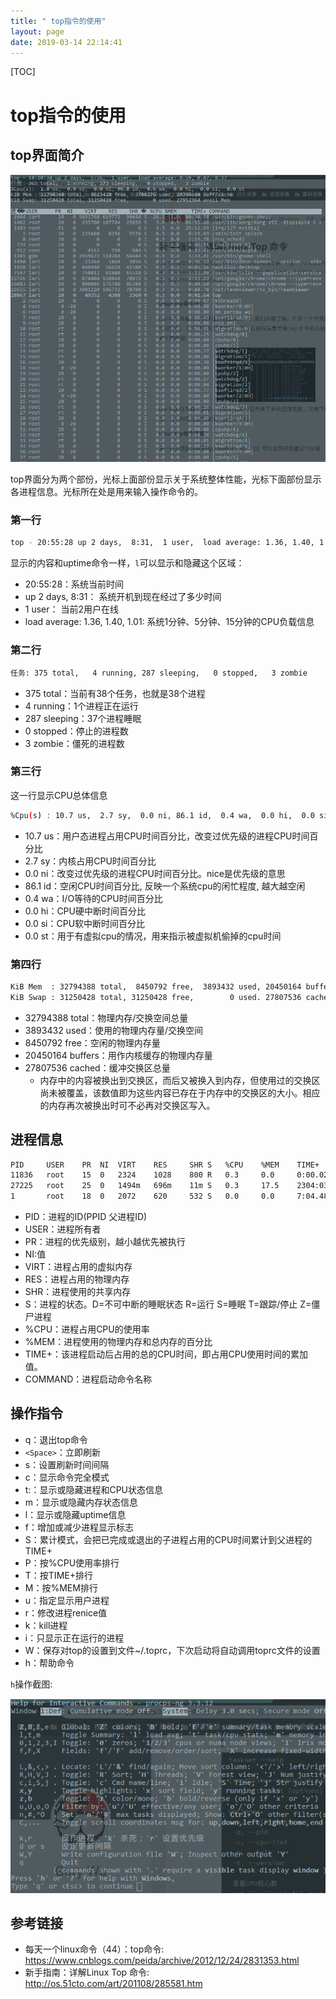 ```yaml
---
title: " top指令的使用"
layout: page
date: 2019-03-14 22:14:41
---
```


[TOC]

# top指令的使用

## top界面简介

![img](assets/2019-01-21-18-20-42.png)

top界面分为两个部份，光标上面部份显示关于系统整体性能，光标下面部份显示各进程信息。光标所在处是用来输入操作命令的。

### 第一行

```sh
top - 20:55:28 up 2 days,  8:31,  1 user,  load average: 1.36, 1.40, 1.01
```

显示的内容和uptime命令一样，`l`可以显示和隐藏这个区域：

* 20:55:28：系统当前时间
* up 2 days, 8:31： 系统开机到现在经过了多少时间
* 1 user： 当前2用户在线
* load average: 1.36, 1.40, 1.01: 系统1分钟、5分钟、15分钟的CPU负载信息

### 第二行

```sh
任务: 375 total,   4 running, 287 sleeping,   0 stopped,   3 zombie
```

* 375 total：当前有38个任务，也就是38个进程
* 4 running：1个进程正在运行
* 287 sleeping：37个进程睡眠
* 0 stopped：停止的进程数
* 3 zombie：僵死的进程数

### 第三行

这一行显示CPU总体信息

```sh
%Cpu(s) : 10.7 us,  2.7 sy,  0.0 ni, 86.1 id,  0.4 wa,  0.0 hi,  0.0 si,  0.0 st
```

* 10.7 us：用户态进程占用CPU时间百分比，改变过优先级的进程CPU时间百分比
* 2.7 sy：内核占用CPU时间百分比
* 0.0 ni：改变过优先级的进程CPU时间百分比。nice是优先级的意思
* 86.1 id：空闲CPU时间百分比, 反映一个系统cpu的闲忙程度, 越大越空闲
* 0.4 wa：I/O等待的CPU时间百分比
* 0.0 hi：CPU硬中断时间百分比
* 0.0 si：CPU软中断时间百分比
* 0.0 st：用于有虚拟cpu的情况，用来指示被虚拟机偷掉的cpu时间

### 第四行

```sh
KiB Mem  : 32794388 total,  8450792 free,  3893432 used, 20450164 buffers
KiB Swap : 31250428 total, 31250428 free,        0 used. 27807536 cached
```

* 32794388 total：物理内存/交换空间总量
* 3893432 used：使用的物理内存量/交换空间
* 8450792 free：空闲的物理内存量
* 20450164 buffers：用作内核缓存的物理内存量
* 27807536 cached：缓冲交换区总量
  * 内存中的内容被换出到交换区，而后又被换入到内存，但使用过的交换区尚未被覆盖，该数值即为这些内容已存在于内存中的交换区的大小。相应的内存再次被换出时可不必再对交换区写入。

## 进程信息

```sh
PID     USER    PR  NI  VIRT    RES     SHR S   %CPU    %MEM    TIME+   COMMAND
11836   root    15  0   2324    1028    800 R   0.3     0.0     0:00.02 top
27225   root    25  0   1494m   696m    11m S   0.3     17.5    2304:03 java
1       root    18  0   2072    620     532 S   0.0     0.0     7:04.48 init
```

* PID：进程的ID(PPID 父进程ID)
* USER：进程所有者
* PR：进程的优先级别，越小越优先被执行
* NI:值
* VIRT：进程占用的虚拟内存
* RES：进程占用的物理内存
* SHR：进程使用的共享内存
* S：进程的状态。D=不可中断的睡眠状态 R=运行 S=睡眠 T=跟踪/停止 Z=僵尸进程
* %CPU：进程占用CPU的使用率
* %MEM：进程使用的物理内存和总内存的百分比
* TIME+：该进程启动后占用的总的CPU时间，即占用CPU使用时间的累加值。
* COMMAND：进程启动命令名称

## 操作指令

* q：退出top命令
* `<Space>`：立即刷新
* s：设置刷新时间间隔
* c：显示命令完全模式
* t:：显示或隐藏进程和CPU状态信息
* m：显示或隐藏内存状态信息
* l：显示或隐藏uptime信息
* f：增加或减少进程显示标志
* S：累计模式，会把已完成或退出的子进程占用的CPU时间累计到父进程的TIME+
* P：按%CPU使用率排行
* T：按TIME+排行
* M：按%MEM排行
* u：指定显示用户进程
* r：修改进程renice值
* k：kill进程
* i：只显示正在运行的进程
* W：保存对top的设置到文件~/.toprc，下次启动将自动调用toprc文件的设置
* h：帮助命令

`h`操作截图:

![img](assets/2019-01-21-22-09-36.png)

## 参考链接

* 每天一个linux命令（44）：top命令: <https://www.cnblogs.com/peida/archive/2012/12/24/2831353.html>
* 新手指南：详解Linux Top 命令: <http://os.51cto.com/art/201108/285581.htm>
